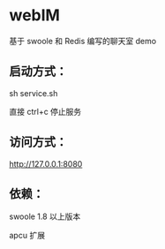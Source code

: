 # webIM
基于 swoole 和 Redis 编写的聊天室 demo

## 启动方式：
sh service.sh

直接 ctrl+c 停止服务

## 访问方式： 

http://127.0.0.1:8080

## 依赖：

swoole 1.8 以上版本

apcu 扩展
